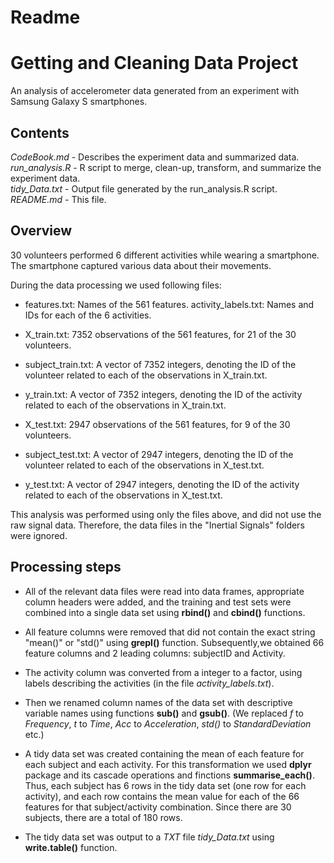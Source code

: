 Readme
================

Getting and Cleaning Data Project
=================================

An analysis of accelerometer data generated from an experiment with Samsung Galaxy S smartphones.

Contents
--------

*CodeBook.md* - Describes the experiment data and summarized data.  
*run\_analysis.R* - R script to merge, clean-up, transform, and summarize the experiment data.  
*tidy\_Data.txt* - Output file generated by the run\_analysis.R script.  
*README.md* - This file.  

Overview
--------

30 volunteers performed 6 different activities while wearing a smartphone. The smartphone captured various data about their movements.

During the data processing we used following files:

-   features.txt: Names of the 561 features. activity\_labels.txt: Names and IDs for each of the 6 activities.

-   X\_train.txt: 7352 observations of the 561 features, for 21 of the 30 volunteers.

-   subject\_train.txt: A vector of 7352 integers, denoting the ID of the volunteer related to each of the observations in X\_train.txt.
-   y\_train.txt: A vector of 7352 integers, denoting the ID of the activity related to each of the observations in X\_train.txt.

-   X\_test.txt: 2947 observations of the 561 features, for 9 of the 30 volunteers.

-   subject\_test.txt: A vector of 2947 integers, denoting the ID of the volunteer related to each of the observations in X\_test.txt.
-   y\_test.txt: A vector of 2947 integers, denoting the ID of the activity related to each of the observations in X\_test.txt.

This analysis was performed using only the files above, and did not use the raw signal data. Therefore, the data files in the "Inertial Signals" folders were ignored.

Processing steps
----------------

-   All of the relevant data files were read into data frames, appropriate column headers were added, and the training and test sets were combined into a single data set using **rbind()** and **cbind()** functions.

-   All feature columns were removed that did not contain the exact string "mean()" or "std()" using **grepl()** function. Subsequently,we obtained 66 feature columns and 2 leading columns: subjectID and Activity.

-   The activity column was converted from a integer to a factor, using labels describing the activities (in the file *activity\_labels.txt*).

-   Then we renamed column names of the data set with descriptive variable names using functions **sub()** and **gsub()**. (We replaced *f* to *Frequency*, *t* to *Time*, *Acc* to *Acceleration*, *std()* to *StandardDeviation* etc.)

-   A tidy data set was created containing the mean of each feature for each subject and each activity. For this transformation we used **dplyr** package and its cascade operations and finctions **summarise\_each()**. Thus, each subject has 6 rows in the tidy data set (one row for each activity), and each row contains the mean value for each of the 66 features for that subject/activity combination. Since there are 30 subjects, there are a total of 180 rows.

-   The tidy data set was output to a *TXT* file *tidy\_Data.txt* using **write.table()** function.
